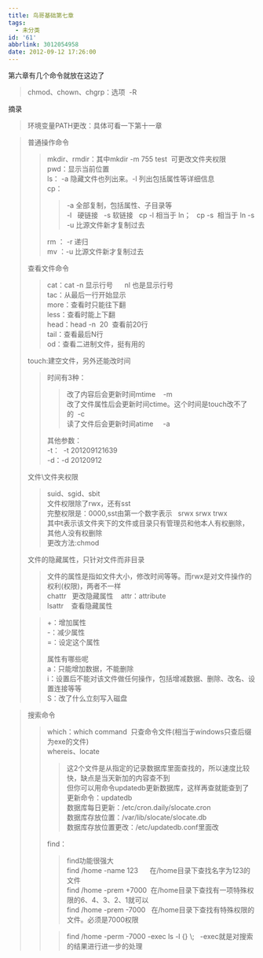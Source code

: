 ```yaml
---
title: 鸟哥基础第七章
tags:
  - 未分类
id: '61'
abbrlink: 3012054958
date: 2012-09-12 17:26:00
---
```


第六章有几个命令就放在这边了  

> chmod、chown、chgrp：选项  -R    

  
摘录  

> 环境变量PATH更改：具体可看一下第十一章  
>   

> 普通操作命令  
> 
> > mkdir、rmdir：其中mkdir -m 755 test  可更改文件夹权限  
> > pwd：显示当前位置  
> > ls： -a 隐藏文件也列出来。-l 列出包括属性等详细信息  
> > cp：  
> > 
> > > \-a 全部复制，包括属性、子目录等  
> > > \-l   硬链接   -s 软链接   cp -l 相当于 ln；   cp -s  相当于 ln -s  
> > > \-u 比源文件新才复制过去  
> > 
> > rm ： -r 递归  
> > mv ：-u 比源文件新才复制过去  
> 
>   
> 查看文件命令  
> 
> > cat：cat -n 显示行号      nl 也是显示行号  
> > tac：从最后一行开始显示  
> > more：查看时只能往下翻  
> > less：查看时能上下翻  
> > head：head -n  20  查看前20行  
> > tail：查看最后N行  
> > od：查看二进制文件，挺有用的  
> 
>   
> touch:建空文件，另外还能改时间  
> 
> > 时间有3种：  
> > 
> > > 改了内容后会更新时间mtime    -m  
> > > 改了文件属性后会更新时间ctime。这个时间是touch改不了的  -c  
> > > 读了文件后会更新时间atime     -a  
> > 
> > 其他参数：  
> > \-t：  -t 201209121639  
> > \-d：-d 20120912  
> 
> >   
> 
> 文件\\文件夹权限  
> 
> > suid、sgid、sbit  
> > 文件权限除了rwx，还有sst  
> > 完整权限是：0000,sst由第一个数字表示   srwx srwx trwx  
> > 其中t表示该文件夹下的文件或目录只有管理员和他本人有权删除，其他人没有权删除  
> > 更改方法:chmod  
> >   
> 
> 文件的隐藏属性，只针对文件而非目录  
> 
> > 文件的属性是指如文件大小，修改时间等等。而rwx是对文件操作的权利(权限)，两者不一样  
> > chattr   更改隐藏属性    attr：attribute  
> > lsattr    查看隐藏属性  
> 
> > +：增加属性  
> > \-：减少属性  
> > \=：设定这个属性  
> >   
> > 属性有哪些呢  
> > a：只能增加数据，不能删除  
> > i：设置后不能对该文件做任何操作，包括增减数据、删除、改名、设置连接等等  
> > S：改了什么立刻写入磁盘  
> 
>   

> 搜索命令  
> 
> > which：which command  只查命令文件(相当于windows只查后缀为exe的文件)  
> > whereis、locate  
> > 
> > > 这2个文件是从指定的记录数据库里面查找的，所以速度比较快，缺点是当天新加的内容查不到  
> > > 但你可以用命令updatedb更新数据库，这样再查就能查到了  
> > > 更新命令：updatedb  
> > > 数据库每日更新：/etc/cron.daily/slocate.cron  
> > > 数据库存放位置：/var/lib/slocate/slocate.db  
> > > 数据库存放位置更改：/etc/updatedb.conf里面改  
> > 
> > find：  
> > 
> > > find功能很强大  
> > > find /home -name 123      在/home目录下查找名字为123的文件  
> > > find /home -prem +7000  在/home目录下查找有一项特殊权限的6、4、3、2、1就可以  
> > > find /home -prem -7000   在/home目录下查找有特殊权限的文件。必须是7000权限  
> > 
> > > find /home -perm -7000 -exec ls -l {} \\;   -exec就是对搜索的结果进行进一步的处理  
> > 
> > > >